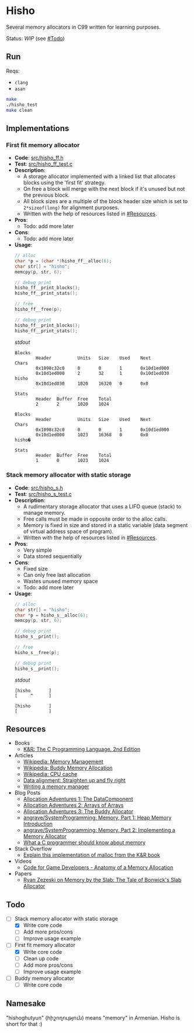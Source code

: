 # Hisho

Several memory allocators in C99 written for learning purposes.

Status: _WIP_ (see [#Todo](#todo))

## Run

Reqs:
  - `clang`
  - `asan`

```bash
make
./hisho_test
make clean
```

## Implementations

### First fit memory allocator

- **Code**: [src/hisho_ff.h](src/hisho_ff.h)
- **Test**: [src/hisho_ff_test.c](src/hisho_ff_test.c)
- **Description**:
  - A storage allocator implemented with a linked list that allocates blocks using the 'first fit' strategy.
  - On free a block will merge with the next block if it's unused but not the previous block.
  - All block sizes are a multiple of the block header size which is set to `2*sizeof(long)` for alignment purposes.
  - Written with the help of resources listed in [#Resources](#resources).
- **Pros**:
  - Todo: add more later
- **Cons**:
  - Todo: add more later
- **Usage**:
    ```c
    // alloc
    char *p = (char *)hisho_ff__alloc(6);
    char str[] = "hisho";
    memcpy(p, str, 6);

    // debug print
    hisho_ff__print_blocks();
    hisho_ff__print_stats();

    // free
    hisho_ff__free(p);

    // debug print
    hisho_ff__print_blocks();
    hisho_ff__print_stats();
    ```
    *stdout*
    ```
    Blocks
            Header          Units   Size    Used    Next            Chars
            0x1098c32c0     0       0       1       0x10d1ed000
            0x10d1ed000     2       32      1       0x10d1ed030     hisho
            0x10d1ed030     1020    16320   0       0x0

    Stats
            Header  Buffer  Free    Total
            2       2       1020    1024

    Blocks
            Header          Units   Size    Used    Next            Chars
            0x1098c32c0     0       0       1       0x10d1ed000
            0x10d1ed000     1023    16368   0       0x0             hisho�

    Stats
            Header  Buffer  Free    Total
            1       0       1023    1024
    ```

### Stack memory allocator with static storage
- **Code**: [src/hisho_s.h](src/hisho_s.h)
- **Test**: [src/hisho_s_test.c](src/hisho_s_test.c)
- **Description**:
  -  A rudimentary storage allocator that uses a LIFO queue (stack) to manage memory.
  - Free calls must be made in opposite order to the alloc calls.
  - Memory is fixed in size and stored in a static variable (data segment of virtual address space of program).
  - Written with the help of resources listed in [#Resources](#resources).
- **Pros**:
  - Very simple
  - Data stored sequentially
- **Cons**:
  - Fixed size
  - Can only free last allocation
  - Wastes unused memory space
  - Todo: add more later
- **Usage**:
    ```c
    // alloc
    char str[] = "hisho";
    char *p = hisho_s__alloc(6);
    memcpy(p, str, 6);

    // debug print
    hisho_s__print();

    // free
    hisho_s__free(p);

    // debug print
    hisho_s__print();
    ```
    *stdout*
    ```
    [hisho       ]
    [     ^      ]

    [hisho       ]
    [            ]
    ```

## Resources

- Books
  - [K&R: The C Programming Language. 2nd Edition](https://g.co/kgs/qax39B)
- Articles
  - [Wikipedia: Memory Management](https://en.wikipedia.org/wiki/Memory_management)
  - [Wikipedia: Buddy Memory Allocation](https://en.wikipedia.org/wiki/Buddy_memory_allocation)
  - [Wikipedia: CPU cache](https://en.wikipedia.org/wiki/CPU_cache)
  - [Data alignment: Straighten up and fly right](https://developer.ibm.com/technologies/systems/articles/pa-dalign/)
  - [Writing a memory manager](https://wiki.osdev.org/Writing_a_memory_manager)
- Blog Posts
  - [Allocation Adventures 1: The DataComponent](http://bitsquid.blogspot.com/2015/06/allocation-adventures-1-datacomponent.html)
  - [Allocation Adventures 2: Arrays of Arrays](http://bitsquid.blogspot.com/2015/06/allocation-adventures-2-arrays-of-arrays.html)
  - [Allocation Adventures 3: The Buddy Allocator](http://bitsquid.blogspot.com/2015/08/allocation-adventures-3-buddy-allocator.html)
  - [angrave/SystemProgramming: Memory, Part 1: Heap Memory Introduction](https://github.com/angrave/SystemProgramming/wiki/Memory,-Part-1:-Heap-Memory-Introduction)
  - [angrave/SystemProgramming: Memory, Part 2: Implementing a Memory Allocator](https://github.com/angrave/SystemProgramming/wiki/Memory%2C-Part-2%3A-Implementing-a-Memory-Allocator)
  - [What a C programmer should know about memory](https://marek.vavrusa.com/memory/)
- Stack Overflow
  - [Explain this implementation of malloc from the K&R book](https://stackoverflow.com/a/36512105/2019764)
- Videos
  - [Code for Game Developers - Anatomy of a Memory Allocation](https://www.youtube.com/watch?v=c0g3S_2QxWM)
- Papers
  - [Ryan Zezeski on Memory by the Slab: The Tale of Bonwick's Slab Allocator](https://paperswelove.org/2015/video/ryan-zezeski-memory-by-the-slab/)

## Todo

- [ ] Stack memory allocator with static storage
  - [X] Write core code
  - [ ] Add more pros/cons
  - [ ] Improve usage example
- [ ] First fit memory allocator
  - [X] Write core code
  - [ ] Clean up code
  - [ ] Add more pros/cons
  - [ ] Improve usage example
- [ ] Buddy memory allocator
  - [ ] Write core code

## Namesake

"hishoghutyun" (հիշողություն) means "memory" in Armenian. Hisho is short for that :)
